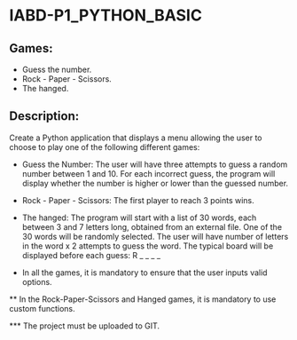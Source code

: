 # IABD-P1_PYTHON_BASIC

## Games:
- Guess the number.
- Rock - Paper - Scissors.
- The hanged.

## Description:
Create a Python application that displays a menu allowing the user to choose to play one of the following different games:

  - Guess the Number: The user will have three attempts to guess a random number between 1 and 10. For each incorrect guess, the program will display whether the number is         higher or lower than the guessed number.
  
  - Rock - Paper - Scissors: The first player to reach 3 points wins.
  
  - The hanged:
      The program will start with a list of 30 words, each between 3 and 7 letters long, obtained from an external file.
      One of the 30 words will be randomly selected.
      The user will have number of letters in the word x 2 attempts to guess the word.
      The typical board will be displayed before each guess: R _ _ _ _
      
* In all the games, it is mandatory to ensure that the user inputs valid options.

** In the Rock-Paper-Scissors and Hanged games, it is mandatory to use custom functions. 

*** The project must be uploaded to GIT.
